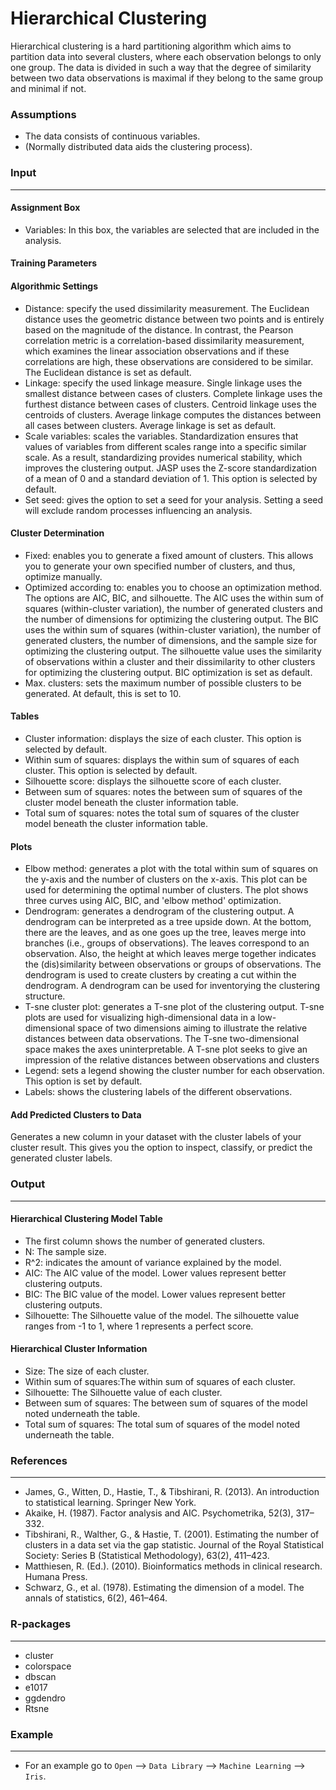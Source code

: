 Hierarchical Clustering
==========================

Hierarchical clustering is a hard partitioning algorithm which aims to partition data into several clusters, where each observation belongs to only one group. The data is divided in such a way that the degree of similarity between two data observations is maximal if they belong to the same group and minimal if not.

### Assumptions
- The data consists of continuous variables.
- (Normally distributed data aids the clustering process).

### Input 
-------
#### Assignment Box 
- Variables: In this box, the variables are selected that are included in the analysis. 

#### Training Parameters 
#### Algorithmic Settings
- Distance: specify the used dissimilarity measurement. The Euclidean distance uses the geometric distance between two points and is entirely based on the magnitude of the distance. In contrast, the Pearson correlation metric is a correlation-based dissimilarity measurement, which examines the linear association observations and if these correlations are high, these observations are considered to be similar. The Euclidean distance is set as default.
- Linkage: specify the used linkage measure. Single linkage uses the smallest distance between cases of clusters. Complete linkage uses the furthest distance between cases of clusters. Centroid linkage uses the centroids of clusters. Average linkage computes the distances between all cases between clusters. Average linkage is set as default. 
- Scale variables: scales the variables. Standardization ensures that values of variables from different scales range into a specific similar scale. As a result, standardizing provides numerical stability, which improves the clustering output. JASP uses the Z-score standardization of a mean of 0 and a standard deviation of 1. This option is selected by default.
- Set seed: gives the option to set a seed for your analysis. Setting a seed will exclude random processes influencing an analysis.

#### Cluster Determination
- Fixed: enables you to generate a fixed amount of clusters. This allows you to generate your own specified number of clusters, and thus, optimize manually.
- Optimized according to: enables you to choose an optimization method. The options are AIC, BIC, and silhouette. The AIC uses the within sum of squares (within-cluster variation), the number of generated clusters and the number of dimensions for optimizing the clustering output. The BIC uses the within sum of squares (within-cluster variation), the number of generated clusters, the number of dimensions, and the sample size for optimizing the clustering output. The silhouette value uses the similarity of observations within a cluster and their dissimilarity to other clusters for optimizing the clustering output. BIC optimization is set as default.
- Max. clusters: sets the maximum number of possible clusters to be generated. At default, this is set to 10.

#### Tables  
- Cluster information: displays the size of each cluster. This option is selected by default. 
- Within sum of squares: displays the within sum of squares of each cluster. This option is selected by default.
- Silhouette score: displays the silhouette score of each cluster.
- Between sum of squares: notes the between sum of squares of the cluster model beneath the cluster information table.
- Total sum of squares: notes the total sum of squares of the cluster model beneath the cluster information table.

#### Plots
- Elbow method: generates a plot with the total within sum of squares on the y-axis and the number of clusters on the x-axis. This plot can be used for determining the optimal number of clusters. The plot shows three curves using AIC, BIC, and 'elbow method' optimization.
- Dendrogram: generates a dendrogram of the clustering output. A dendrogram can be interpreted as a tree upside down. At the bottom, there are the leaves, and as one goes up the tree, leaves merge into branches (i.e., groups of observations). The leaves correspond to an observation. Also, the height at which leaves merge together indicates the (dis)similarity between observations or groups of observations. The dendrogram is used to create clusters by creating a cut within the dendrogram. A dendrogram can be used for inventorying the clustering structure.
- T-sne cluster plot: generates a T-sne plot of the clustering output. T-sne plots are used for visualizing high-dimensional data in a low-dimensional space of two dimensions aiming to illustrate the relative distances between data observations. The T-sne two-dimensional space makes the axes uninterpretable. A T-sne plot seeks to give an impression of the relative distances between observations and clusters
- Legend: sets a legend showing the cluster number for each observation. This option is set by default.
- Labels: shows the clustering labels of the different observations.

#### Add Predicted Clusters to Data
Generates a new column in your dataset with the cluster labels of your cluster result. This gives you the option to inspect, classify, or predict the generated cluster labels.

### Output
-------

#### Hierarchical Clustering Model Table
- The first column shows the number of generated clusters.
- N: The sample size.
- R^2: indicates the amount of variance explained by the model.
- AIC: The AIC value of the model. Lower values represent better clustering outputs.
- BIC: The BIC value of the model. Lower values represent better clustering outputs.
- Silhouette: The Silhouette value of the model. The silhouette value ranges from -1 to 1, where 1 represents a perfect score.

#### Hierarchical Cluster Information
- Size: The size of each cluster.
- Within sum of squares:The within sum of squares of each cluster.
- Silhouette: The Silhouette value of each cluster.
- Between sum of squares: The between sum of squares of the model noted underneath the table.
- Total sum of squares: The total sum of squares of the model noted underneath the table.

### References
-------
- James, G., Witten, D., Hastie, T., & Tibshirani, R. (2013). An introduction to statistical learning. Springer New York.
- Akaike, H. (1987). Factor analysis and AIC. Psychometrika, 52(3), 317–332.
- Tibshirani, R., Walther, G., & Hastie, T. (2001). Estimating the number of clusters in a data set via the gap statistic. Journal of the Royal Statistical Society: Series B (Statistical Methodology), 63(2), 411–423.
- Matthiesen, R. (Ed.). (2010). Bioinformatics methods in clinical research. Humana Press.
- Schwarz, G., et al. (1978). Estimating the dimension of a model. The annals of statistics, 6(2), 461–464.

### R-packages 
--- 
- cluster
- colorspace
- dbscan
- e1017
- ggdendro
- Rtsne

### Example 
--- 
- For an example go to `Open` --> `Data Library` --> `Machine Learning` --> `Iris`.  

